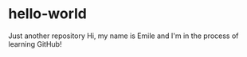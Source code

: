 # hello-world
Just another repository
Hi, my name is Emile and I'm in the process of learning GitHub!
